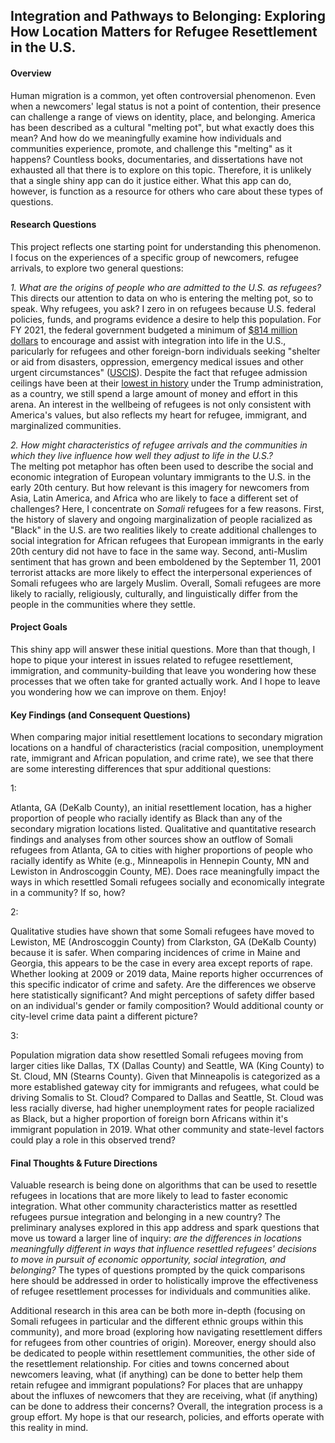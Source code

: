 ## Integration and Pathways to Belonging: Exploring How Location Matters for Refugee Resettlement in the U.S.    
    
#### Overview
Human migration is a common, yet often controversial phenomenon. Even when a newcomers' legal status is not a point of contention, their presence can challenge a range of views on identity, place, and belonging. America has been described as a cultural "melting pot", but what exactly does this mean? And how do we meaningfully examine how individuals and communities experience, promote, and challenge this "melting" as it happens? Countless books, documentaries, and dissertations have not exhausted all that there is to explore on this topic. Therefore, it is unlikely that a single shiny app can do it justice either. What this app can do, however, is function as a resource for others who care about these types of questions. 

#### Research Questions
This project reflects one starting point for understanding this phenomenon. I focus on the experiences of a specific group of newcomers, refugee arrivals, to explore two general questions:    
  
_1. What are the origins of people who are admitted to the U.S. as refugees?_    
This directs our attention to data on who is entering the melting pot, so to speak. Why refugees, you ask? I zero in on refugees because U.S. federal policies, funds, and programs evidence a desire to help this population. For FY 2021, the federal government budgeted a minimum of <a href="https://www.state.gov/reports/report-to-congress-on-proposed-refugee-admissions-for-fy-2021/#ref13">$814 million dollars</a> to encourage and assist with integration into life in the U.S., paricularly for refugees and other foreign-born individuals seeking "shelter or aid from disasters, oppression, emergency medical issues and other urgent circumstances" (<a href="https://www.uscis.gov/humanitarian">USCIS</a>). Despite the fact that refugee admission ceilings have been at their <a href="https://www.migrationpolicy.org/programs/data-hub/charts/us-annual-refugee-resettlement-ceilings-and-number-refugees-admitted-united">lowest in history</a> under the Trump administration, as a country, we still spend a large amount of money and effort in this arena. An interest in the wellbeing of refugees is not only consistent with America's values, but also reflects my heart for refugee, immigrant, and marginalized communities.

_2. How might characteristics of refugee arrivals and the communities in which they live influence how well they adjust to life in the U.S.?_  
The melting pot metaphor has often been used to describe the social and economic integration of European voluntary immigrants to the U.S. in the early 20th century. But how relevant is this imagery for newcomers from Asia, Latin America, and Africa who are likely to face a different set of challenges? Here, I concentrate on _Somali_ refugees for a few reasons. First, the history of slavery and ongoing marginalization of people racialized as "Black" in the U.S. are two realities likely to create additional challenges to social integration for African refugees that European immigrants in the early 20th century did not have to face in the same way. Second, anti-Muslim sentiment that has grown and been emboldened by the September 11, 2001 terrorist attacks are more likely to effect the interpersonal experiences of Somali refugees who are largely Muslim. Overall, Somali refugees are more likely to racially, religiously, culturally, and linguistically differ from the people in the communities where they settle. 

#### Project Goals
This shiny app will answer these initial questions. More than that though, I hope to pique your interest in issues related to refugee resettlement, immigration, and community-building that leave you wondering how these processes that we often take for granted actually work. And I hope to leave you wondering how we can improve on them. Enjoy!

#### Key Findings (and Consequent Questions)
When comparing major initial resettlement locations to secondary migration locations on a handful of characteristics (racial composition, unemployment rate, immigrant and African population, and crime rate), we see that there are some interesting differences that spur additional questions:

1:

Atlanta, GA (DeKalb County), an initial resettlement location, has a higher proportion of people who racially identify as Black than any of the secondary migration locations listed. Qualitative and quantitative research findings and analyses from other sources show an outflow of Somali refugees from Atlanta, GA to cities with higher proportions of people who racially identify as White (e.g., Minneapolis in Hennepin County, MN and Lewiston in Androscoggin County, ME). Does race meaningfully impact the ways in which resettled Somali refugees socially and economically integrate in a community? If so, how?

2: 

Qualitative studies have shown that some Somali refugees have moved to Lewiston, ME (Androscoggin County) from Clarkston, GA (DeKalb County) because it is safer. When comparing incidences of crime in Maine and Georgia, this appears to be the case in every area except reports of rape. Whether looking at 2009 or 2019 data, Maine reports higher occurrences of this specific indicator of crime and safety. Are the differences we observe here statistically significant? And might perceptions of safety differ based on an individual's gender or family composition? Would additional county or city-level crime data paint a different picture?

3: 

Population migration data show resettled Somali refugees moving from larger cities like Dallas, TX (Dallas County) and Seattle, WA (King County) to St. Cloud, MN (Stearns County). Given that Minneapolis is categorized as a more established gateway city for immigrants and refugees, what could be driving Somalis to St. Cloud? Compared to Dallas and Seattle, St. Cloud was less racially diverse, had higher unemployment rates for people racialized as Black, but a higher proportion of foreign born Africans within it's immigrant population in 2019. What other community and state-level factors could play a role in this observed trend?

#### Final Thoughts & Future Directions
Valuable research is being done on algorithms that can be used to resettle refugees in locations that are more likely to lead to faster economic integration. What other community characteristics matter as resettled refugees pursue integration and belonging in a new country? The preliminary analyses explored in this app address and spark questions that move us toward a larger line of inquiry: _are the differences in locations meaningfully different in ways that influence resettled refugees' decisions to move in pursuit of economic opportunity, social integration, and belonging?_ The types of questions prompted by the quick comparisons here should be addressed in order to holistically improve the effectiveness of refugee resettlement processes for individuals and communities alike.

Additional research in this area can be both more in-depth (focusing on Somali refugees in particular and the different ethnic groups within this community), and more broad (exploring how navigating resettlement differs for refugees from other countries of origin). Moreover, energy should also be dedicated to people within resettlement communities, the other side of the resettlement relationship. For cities and towns concerned about newcomers leaving, what (if anything) can be done to better help them retain refugee and immigrant populations? For places that are unhappy about the influxes of newcomers that they are receiving, what (if anything) can be done to address their concerns? Overall, the integration process is a group effort. My hope is that our research, policies, and efforts operate with this reality in mind.
